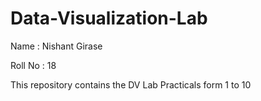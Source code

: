 # Data-Visualization-Lab

Name : Nishant Girase

Roll No : 18

This repository contains the DV Lab Practicals form 1 to 10
